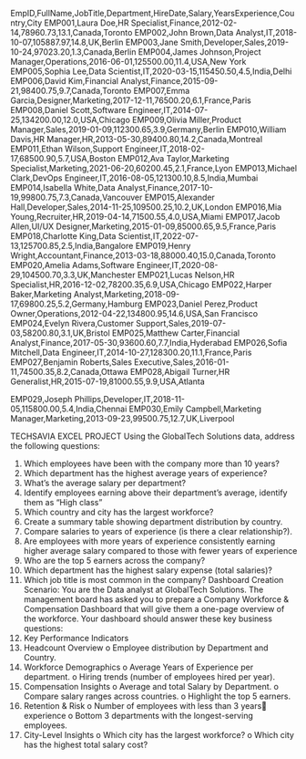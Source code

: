 EmpID,FullName,JobTitle,Department,HireDate,Salary,YearsExperience,Country,City
EMP001,Laura Doe,HR Specialist,Finance,2012-02-14,78960.73,13.1,Canada,Toronto
EMP002,John Brown,Data Analyst,IT,2018-10-07,105887.97,14.8,UK,Berlin
EMP003,Jane Smith,Developer,Sales,2019-10-24,97023.20,1.3,Canada,Berlin
EMP004,James Johnson,Project Manager,Operations,2016-06-01,125500.00,11.4,USA,New York
EMP005,Sophia Lee,Data Scientist,IT,2020-03-15,115450.50,4.5,India,Delhi
EMP006,David Kim,Financial Analyst,Finance,2015-09-21,98400.75,9.7,Canada,Toronto
EMP007,Emma Garcia,Designer,Marketing,2017-12-11,76500.20,6.1,France,Paris
EMP008,Daniel Scott,Software Engineer,IT,2014-07-25,134200.00,12.0,USA,Chicago
EMP009,Olivia Miller,Product Manager,Sales,2019-01-09,112300.65,3.9,Germany,Berlin
EMP010,William Davis,HR Manager,HR,2013-05-30,89400.80,14.2,Canada,Montreal
EMP011,Ethan Wilson,Support Engineer,IT,2018-02-17,68500.90,5.7,USA,Boston
EMP012,Ava Taylor,Marketing Specialist,Marketing,2021-06-20,60200.45,2.1,France,Lyon
EMP013,Michael Clark,DevOps Engineer,IT,2016-08-05,121300.10,8.5,India,Mumbai
EMP014,Isabella White,Data Analyst,Finance,2017-10-19,99800.75,7.3,Canada,Vancouver
EMP015,Alexander Hall,Developer,Sales,2014-11-25,109500.25,10.2,UK,London
EMP016,Mia Young,Recruiter,HR,2019-04-14,71500.55,4.0,USA,Miami
EMP017,Jacob Allen,UI/UX Designer,Marketing,2015-01-09,85000.65,9.5,France,Paris
EMP018,Charlotte King,Data Scientist,IT,2022-07-13,125700.85,2.5,India,Bangalore
EMP019,Henry Wright,Accountant,Finance,2013-03-18,88000.40,15.0,Canada,Toronto
EMP020,Amelia Adams,Software Engineer,IT,2020-08-29,104500.70,3.3,UK,Manchester
EMP021,Lucas Nelson,HR Specialist,HR,2016-12-02,78200.35,6.9,USA,Chicago
EMP022,Harper Baker,Marketing Analyst,Marketing,2018-09-17,69800.25,5.2,Germany,Hamburg
EMP023,Daniel Perez,Product Owner,Operations,2012-04-22,134800.95,14.6,USA,San Francisco
EMP024,Evelyn Rivera,Customer Support,Sales,2019-07-03,58200.80,3.1,UK,Bristol
EMP025,Matthew Carter,Financial Analyst,Finance,2017-05-30,93600.60,7.7,India,Hyderabad
EMP026,Sofia Mitchell,Data Engineer,IT,2014-10-27,128300.20,11.1,France,Paris
EMP027,Benjamin Roberts,Sales Executive,Sales,2016-01-11,74500.35,8.2,Canada,Ottawa
EMP028,Abigail Turner,HR Generalist,HR,2015-07-19,81000.55,9.9,USA,Atlanta

EMP029,Joseph Phillips,Developer,IT,2018-11-05,115800.00,5.4,India,Chennai
EMP030,Emily Campbell,Marketing Manager,Marketing,2013-09-23,99500.75,12.7,UK,Liverpool






TECHSAVIA EXCEL PROJECT
Using the GlobalTech Solutions data, address the following questions:
1. Which employees have been with the company more than 10 years?
2. Which department has the highest average years of experience?
3. What’s the average salary per department?
4. Identify employees earning above their department’s average, identify them as “High
class”
5. Which country and city has the largest workforce?
6. Create a summary table showing department distribution by country.
7. Compare salaries to years of experience (is there a clear relationship?).
8. Are employees with more years of experience consistently earning higher average
salary compared to those with fewer years of experience
9. Who are the top 5 earners across the company?
10. Which department has the highest salary expense (total salaries)?
11. Which job title is most common in the company?
Dashboard Creation
Scenario:
You are the Data analyst at GlobalTech Solutions. The management board has asked you to
prepare a Company Workforce & Compensation Dashboard that will give them a one-page
overview of the workforce.
Your dashboard should answer these key business questions:
1. Key Performance Indicators
2. Headcount Overview
o Employee distribution by Department and Country.
3. Workforce Demographics
o Average Years of Experience per department.
o Hiring trends (number of employees hired per year).
4. Compensation Insights
o Average and total Salary by Department.
o Compare salary ranges across countries.
o Highlight the top 5 earners.
5. Retention & Risk
o Number of employees with less than 3 years experience
o Bottom 3 departments with the longest-serving employees.
6. City-Level Insights
o Which city has the largest workforce?
o Which city has the highest total salary cost?
